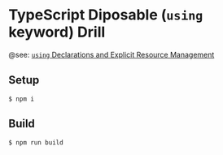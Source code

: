 # TypeScript Diposable (`using` keyword) Drill

@see: [`using` Declarations and Explicit Resource Management](https://www.typescriptlang.org/docs/handbook/release-notes/typescript-5-2.html#using-declarations-and-explicit-resource-management)

## Setup

```shell
$ npm i
```

## Build

```shell
$ npm run build
```
